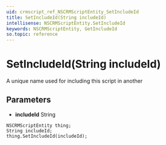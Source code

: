 ```yaml
---
uid: crmscript_ref_NSCRMScriptEntity_SetIncludeId
title: SetIncludeId(String includeId)
intellisense: NSCRMScriptEntity.SetIncludeId
keywords: NSCRMScriptEntity, GetIncludeId
so.topic: reference
---
```


# SetIncludeId(String includeId)

A unique name used for including this script in another

## Parameters

* **includeId** String

```crmscript
NSCRMScriptEntity thing;
String includeId;
thing.SetIncludeId(includeId);
```

